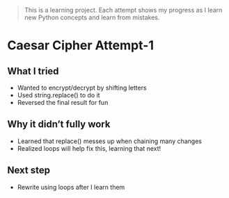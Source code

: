 > This is a learning project. Each attempt shows my progress as I learn new Python concepts and learn from mistakes.

# Caesar Cipher Attempt-1

## What I tried
- Wanted to encrypt/decrypt by shifting letters
- Used string.replace() to do it
- Reversed the final result for fun

## Why it didn’t fully work
- Learned that replace() messes up when chaining many changes
- Realized loops will help fix this, learning that next!

## Next step
- Rewrite using loops after I learn them
